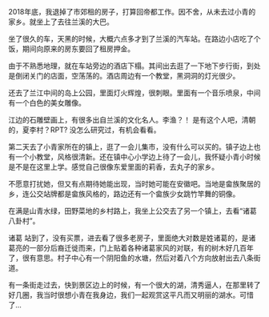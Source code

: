 2018年底，我退掉了市郊租的房子，打算回帝都工作。因不舍，从未去过小青的家乡。就坐上了去往兰溪的大巴。

坐了很久的车，天黑的时候，大概六点多才到了兰溪的汽车站。在路边小店吃了个饭，期间向原来的房东要回了租房押金。

由于不熟悉地理，就在车站旁边的酒店下榻。其间出去逛了一下地下步行街，到处是倒闭关门的店面，空荡荡的。酒店周边有一个教堂，黑洞洞的灯光很少。

还去了兰江中间的岛上公园，里面灯火辉煌，很刺眼。里面有一个音乐喷泉，中间有一个白色的美女雕像。

江边的石雕壁画上，有很多出自兰溪的文化名人。李渔？！ 是有这个人吧，清朝的，夏李村？RPT? 没怎么研究过，有机会看看。

第二天去了小青家所在的镇上，逛了一会儿集市，没有什么可以买的。镇子边上也有一个小教堂，风格很清新。还在镇中心小学边上待了一会儿，我怀疑小青小时候是不是在这里上学。感觉自己很像东爱里面的莉香，去丸子的家乡。

不愿意打扰她，但又有点期待她能出现，当时她可能在安徽吧。当地是畲族聚居的乡，连公交站牌都是畲族风格的，路边还有一个畲族少女跳竹竿舞的铜像。

在满是山青水绿，田野菜地的乡村路上，我坐上公交去了另一个镇上，去看“诸葛八卦村”。

诸葛 站到了，没有买票，进去看了很多老房子，里面绝大对数是姓诸葛的，是诸葛亮的一部分后裔迁徙而来，门上贴着各种诸葛家风的对联，有的树木好几百年了，很有意思。村子中心有一个阴阳鱼的水塘，然后对着八个方向放射出去八条街道。

有一条街走过去，快到景区边上的时候，有一个很大的湖，清秀逼人，在那里转了好几圈，我当时很想小青在我身边，我们一起观赏这平凡而又明丽的湖水。可惜了...
